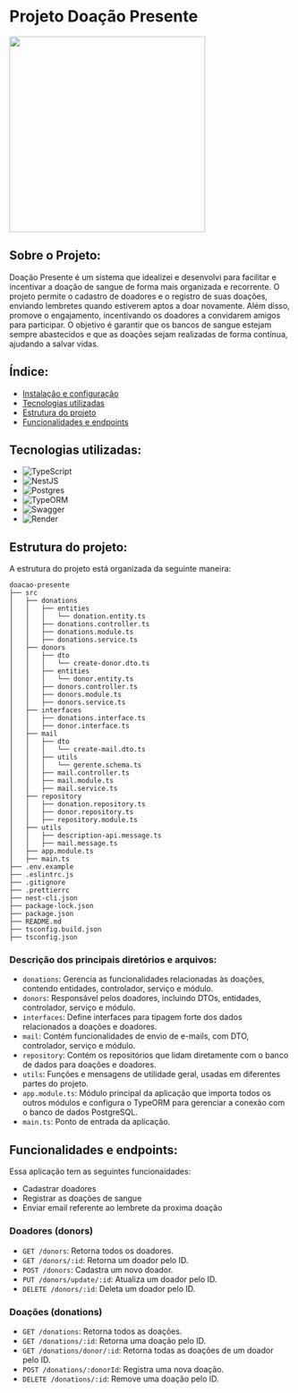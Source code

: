 # Projeto Doação Presente

<img src="https://res.cloudinary.com/dnuhmdhlu/image/upload/v1725639057/xc05prn8r9wi8y31rmvz.png" width="350"/>

## Sobre o Projeto:
Doação Presente é um sistema que idealizei e desenvolvi para facilitar e incentivar a doação de sangue de forma mais organizada e recorrente. O projeto permite o cadastro de doadores e o registro de suas doações, enviando lembretes quando estiverem aptos a doar novamente. Além disso, promove o engajamento, incentivando os doadores a convidarem amigos para participar. O objetivo é garantir que os bancos de sangue estejam sempre abastecidos e que as doações sejam realizadas de forma contínua, ajudando a salvar vidas.

## Índice:
* [Instalação e configuração](#instalação-e-configuração)
* [Tecnologias utilizadas](#tecnologias-utilizadas)
* [Estrutura do projeto](#estrutura-do-projeto)
* [Funcionalidades e endpoints](#funcionalidades-e-endpoints)

## Tecnologias utilizadas:
- ![TypeScript](https://img.shields.io/badge/TypeScript-007ACC?style=for-the-badge&logo=typescript&logoColor=white)
- ![NestJS](https://img.shields.io/badge/nestjs-E0234E?style=for-the-badge&logo=nestjs&logoColor=white)
- ![Postgres](https://img.shields.io/badge/PostgreSQL-316192?style=for-the-badge&logo=postgresql&logoColor=white)
- ![TypeORM](https://img.shields.io/badge/typeorm-FE0803?style=for-the-badge&logo=typeorm&logoColor=white)
- ![Swagger](https://img.shields.io/badge/Swagger-85EA2D?style=for-the-badge&logo=Swagger&logoColor=white)
- ![Render](https://img.shields.io/badge/Render-46E3B7?style=for-the-badge&logo=render&logoColor=white)

## Estrutura do projeto:
A estrutura do projeto está organizada da seguinte maneira:
```
doacao-presente
├── src
│   ├── donations
│   │   ├── entities
│   │   │   └── donation.entity.ts
│   │   ├── donations.controller.ts
│   │   ├── donations.module.ts
│   │   ├── donations.service.ts
│   ├── donors
│   │   ├── dto
│   │   │   └── create-donor.dto.ts
│   │   ├── entities
│   │   │   └── donor.entity.ts
│   │   ├── donors.controller.ts
│   │   ├── donors.module.ts
│   │   ├── donors.service.ts
│   ├── interfaces
│   │   ├── donations.interface.ts
│   │   ├── donor.interface.ts
│   ├── mail
│   │   ├── dto
│   │   │   └── create-mail.dto.ts
│   │   ├── utils
│   │   │   └── gerente.schema.ts
│   │   ├── mail.controller.ts
│   │   ├── mail.module.ts
│   │   ├── mail.service.ts
│   ├── repository
│   │   ├── donation.repository.ts
│   │   ├── donor.repository.ts
│   │   ├── repository.module.ts
│   ├── utils
│   │   ├── description-api.message.ts
│   │   ├── mail.message.ts
│   ├── app.module.ts
│   ├── main.ts
├── .env.example
├── .eslintrc.js
├── .gitignore
├── .prettierrc
├── nest-cli.json
├── package-lock.json
├── package.json
├── README.md
├── tsconfig.build.json
├── tsconfig.json
```
### Descrição dos principais diretórios e arquivos:
* `donations`: Gerencia as funcionalidades relacionadas às doações, contendo entidades, controlador, serviço e módulo.
* `donors`: Responsável pelos doadores, incluindo DTOs, entidades, controlador, serviço e módulo.
* `interfaces`: Define interfaces para tipagem forte dos dados relacionados a doações e doadores.
* `mail`: Contém funcionalidades de envio de e-mails, com DTO, controlador, serviço e módulo.
* `repository`: Contém os repositórios que lidam diretamente com o banco de dados para doações e doadores.
* `utils`: Funções e mensagens de utilidade geral, usadas em diferentes partes do projeto.
* `app.module.ts`: Módulo principal da aplicação que importa todos os outros módulos e configura o TypeORM para gerenciar a conexão com o banco de dados PostgreSQL.
* `main.ts`: Ponto de entrada da aplicação.

## Funcionalidades e endpoints:
Essa aplicação tem as seguintes funcionaidades:
* Cadastrar doadores
* Registrar as doações de sangue
* Enviar email referente ao lembrete da proxima doação

### Doadores (donors)
- `GET /donors`: Retorna todos os doadores.
- `GET /donors/:id`: Retorna um doador pelo ID.
- `POST /donors`: Cadastra um novo doador.
- `PUT /donors/update/:id`: Atualiza um doador pelo ID.
- `DELETE /donors/:id`: Deleta um doador pelo ID.

### Doações (donations)
- `GET /donations`: Retorna todos as doações.
- `GET /donations/:id`: Retorna uma doação pelo ID.
- `GET /donations/donor/:id`: Retorna todas as doações de um doador pelo ID.
- `POST /donations/:donorId`: Registra uma nova doação.
- `DELETE /donations/:id`: Remove uma doação pelo ID.


